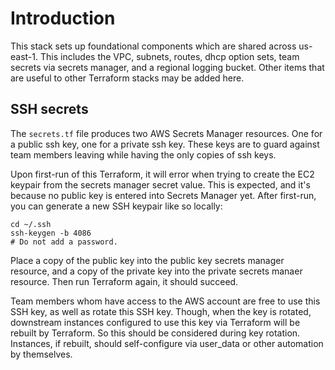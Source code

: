 # Introduction

This stack sets up foundational components which are shared across us-east-1. This includes the VPC, subnets, routes, dhcp option sets, team secrets via secrets manager, and a regional logging bucket. Other items that are useful to other Terraform stacks may be added here.

## SSH secrets

The `secrets.tf` file produces two AWS Secrets Manager resources. One for a public ssh key, one for a private ssh key. These keys are to guard against team members leaving while having the only copies of ssh keys.

Upon first-run of this Terraform, it will error when trying to create the EC2 keypair from the secrets manager secret value. This is expected, and it's because no public key is entered into Secrets Manager yet. After first-run, you can generate a new SSH keypair like so locally:

```
cd ~/.ssh
ssh-keygen -b 4086
# Do not add a password.
```

Place a copy of the public key into the public key secrets manager resource, and a copy of the private key into the private secrets manaer resource. Then run Terraform again, it should succeed.

Team members whom have access to the AWS account are free to use this SSH key, as well as rotate this SSH key. Though, when the key is rotated, downstream instances configured to use this key via Terraform will be rebuilt by Terraform. So this should be considered during key rotation. Instances, if rebuilt, should self-configure via user_data or other automation by themselves.




